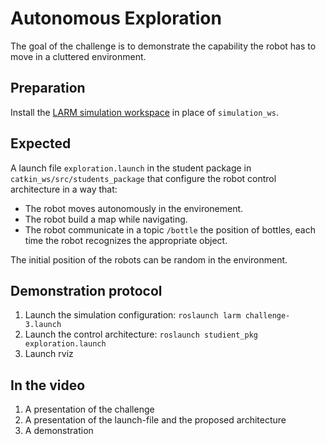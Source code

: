# Autonomous Exploration

The goal of the challenge is to demonstrate the capability the robot has to move in a cluttered environment.

## Preparation

Install the [LARM simulation workspace]() in place of `simulation_ws`.

## Expected

A launch file `exploration.launch` in the student package in `catkin_ws/src/students_package` that configure the robot control architecture in a way that:

* The robot moves autonomously in the environement.
* The robot build a map while navigating.
* The robot communicate in a topic `/bottle` the position of bottles, each time the robot recognizes the appropriate object.

The initial position of the robots can be random in the environment.

## Demonstration protocol

1. Launch the simulation configuration: `roslaunch larm challenge-3.launch`
2. Launch the control architecture: `roslaunch studient_pkg exploration.launch`
3. Launch rviz

## In the video

1. A presentation of the challenge
2. A presentation of the launch-file and the proposed architecture
3. A demonstration
